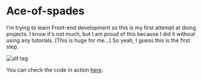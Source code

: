 # Ace-of-spades
I'm trying to learn Front-end development so this is my first attempt at doing projects. 
I know it's not much, but I am proud of this because I did it without using any tutorials. 
[This is huge for me...] So yeah, I guess this is the first step.

![alt tag](http://i.imgur.com/cPIJaZi.png?1)

You can check the code in action <a href='http://codepen.io/athoug/pen/MKqKOa'>here</a>.
